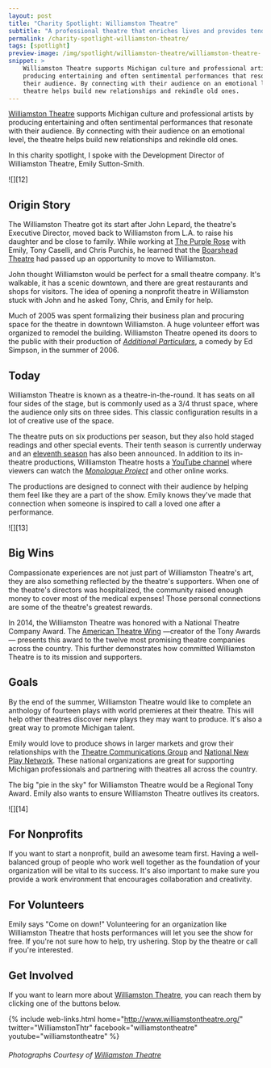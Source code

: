 ```yaml
---
layout: post
title: "Charity Spotlight: Williamston Theatre"
subtitle: "A professional theatre that enriches lives and provides tender, human experiences."
permalink: /charity-spotlight-williamston-theatre/
tags: [spotlight]
preview-image: /img/spotlight/williamston-theatre/williamston-theatre-.jpg
snippet: >
    Williamston Theatre supports Michigan culture and professional artists by
    producing entertaining and often sentimental performances that resonate with
    their audience. By connecting with their audience on an emotional level, the
    theatre helps build new relationships and rekindle old ones.
---
```


[Williamston Theatre][1] supports Michigan culture and professional artists by producing entertaining and often sentimental performances that resonate with their audience. By connecting with their audience on an emotional level, the theatre helps build new relationships and rekindle old ones.

In this charity spotlight, I spoke with the Development Director of Williamston Theatre, Emily Sutton-Smith.

![][12]

## Origin Story

The Williamston Theatre got its start after John Lepard, the theatre's Executive Director, moved back to Williamston from L.A. to raise his daughter and be close to family. While working at [The Purple Rose][6] with Emily, Tony Caselli, and Chris Purchis, he learned that the [Boarshead Theatre][7] had passed up an opportunity to move to Williamston.

John thought Williamston would be perfect for a small theatre company. It's walkable, it has a scenic downtown, and there are great restaurants and shops for visitors. The idea of opening a nonprofit theatre in Williamston stuck with John and he asked Tony, Chris, and Emily for help.

Much of 2005 was spent formalizing their business plan and procuring space for the theatre in downtown Williamston. A huge volunteer effort was organized to remodel the building. Williamston Theatre opened its doors to the public with their production of *[Additional Particulars][8]*, a comedy by Ed Simpson, in the summer of 2006.

## Today

Williamston Theatre is known as a theatre-in-the-round. It has seats on all four sides of the stage, but is commonly used as a 3/4 thrust space, where the audience only sits on three sides. This classic configuration results in a lot of creative use of the space.

The theatre puts on six productions per season, but they also hold staged readings and other special events. Their tenth season is currently underway and an [eleventh season][9] has also been announced. In addition to its in-theatre productions, Williamston Theatre hosts a [YouTube channel][10] where viewers can watch the *[Monologue Project][11]* and other online works.

The productions are designed to connect with their audience by helping them feel like they are a part of the show. Emily knows they've made that connection when someone is inspired to call a loved one after a performance.

![][13]

## Big Wins

Compassionate experiences are not just part of Williamston Theatre's art, they are also something reflected by the theatre's supporters. When one of the theatre's directors was hospitalized, the community raised enough money to cover most of the medical expenses! Those personal connections are some of the theatre's greatest rewards.

In 2014, the Williamston Theatre was honored with a National Theatre Company Award. The [American Theatre Wing][5] &mdash;creator of the Tony Awards&mdash; presents this award to the twelve most promising theatre companies across the country. This further demonstrates how committed Williamston Theatre is to its mission and supporters.

## Goals

By the end of the summer, Williamston Theatre would like to complete an anthology of fourteen plays with world premieres at their theatre. This will help other theatres discover new plays they may want to produce. It's also a great way to promote Michigan talent.

Emily would love to produce shows in larger markets and grow their relationships with the [Theatre Communications Group][4] and [National New Play Network][3]. These national organizations are great for supporting Michigan professionals and partnering with theatres all across the country.

The big "pie in the sky" for Williamston Theatre would be a Regional Tony Award. Emily also wants to ensure Williamston Theatre outlives its creators.

![][14]

## For Nonprofits

If you want to start a nonprofit, build an awesome team first. Having a well-balanced group of people who work well together as the foundation of your organization will be vital to its success. It's also important to make sure you provide a work environment that encourages collaboration and creativity.

## For Volunteers

Emily says "Come on down!" Volunteering for an organization like Williamston Theatre that hosts performances will let you see the show for free. If you're not sure how to help, try ushering. Stop by the theatre or call if you're interested. 

## Get Involved

If you want to learn more about [Williamston Theatre][1], you can reach them by clicking one of the buttons below.

{% include web-links.html home="http://www.williamstontheatre.org/" twitter="WilliamstonThtr" facebook="williamstontheatre" youtube="williamstontheatre" %}

###### Photographs Courtesy of [Williamston Theatre][2]



[1]: http://www.williamstontheatre.org/ "Williamston Theatre Homepage"
[2]: https://www.facebook.com/williamstontheatre "Williamston Theatre on Facebook"
[3]: http://nnpn.org/ "National New Play Network Homepage"
[4]: http://www.tcg.org/ "Theatre Communications Group Homepage"
[5]: http://americantheatrewing.org/ "American Theatre Wing Homepage"
[6]: http://www.purplerosetheatre.org/ "The Purple Rose Theatre Company Homepage"
[7]: http://www.boarshead.org/ "Boarshead Professional Theatre Homepage"
[8]: http://www.williamstontheatre.com/wp/about/past-shows/additional-particulars "Williamston Theatre's Production of Additional Particulars"
[9]: http://www.williamstontheatre.org/wp/2016-2017-season "Williamston Theatre's Eleventh Season"
[10]: https://www.youtube.com/user/williamstontheatre/videos "Williamston Theatre on YouTube"
[11]: http://www.williamstontheatre.org/wp/blue-door/the-monologue-project "Willimaston Theatre's Monologue Project"
